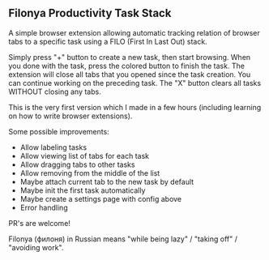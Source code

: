 ## Filonya Productivity Task Stack

A simple browser extension allowing automatic tracking relation
of browser tabs to a specific task using a FILO (First In Last
Out) stack.

Simply press "+" button to create a new task, then start browsing.
When you done with the task, press the colored button to finish the
task. The extension will close all tabs that you opened since
the task creation. You can continue working on the preceding task.
The "X" button clears all tasks WITHOUT closing any tabs.

This is the very first version which I made in a few hours
(including learning on how to write browser extensions).

Some possible improvements:
* Allow labeling tasks
* Allow viewing list of tabs for each task
* Allow dragging tabs to other tasks
* Allow removing from the middle of the list
* Maybe attach current tab to the new task by default
* Maybe init the first task automatically
* Maybe create a settings page with config above
* Error handling

PR's are welcome!

Filonya (филоня) in Russian means "while being lazy" / "taking off" /
"avoiding work".
